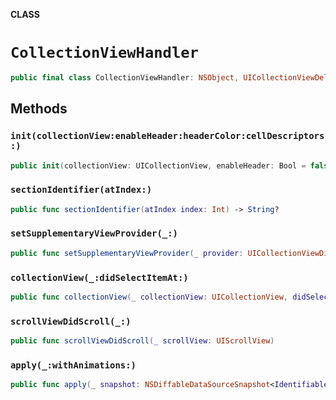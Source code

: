 **CLASS**

# `CollectionViewHandler`

```swift
public final class CollectionViewHandler: NSObject, UICollectionViewDelegate
```

## Methods
### `init(collectionView:enableHeader:headerColor:cellDescriptors:)`

```swift
public init(collectionView: UICollectionView, enableHeader: Bool = false, headerColor: UIColor = UIColor(named: "NavBarColor")!, cellDescriptors: [CellConfigurator])
```

### `sectionIdentifier(atIndex:)`

```swift
public func sectionIdentifier(atIndex index: Int) -> String?
```

### `setSupplementaryViewProvider(_:)`

```swift
public func setSupplementaryViewProvider(_ provider: UICollectionViewDiffableDataSource<IdentifiableSection, IdentifiableItem>.SupplementaryViewProvider?)
```

### `collectionView(_:didSelectItemAt:)`

```swift
public func collectionView(_ collectionView: UICollectionView, didSelectItemAt indexPath: IndexPath)
```

### `scrollViewDidScroll(_:)`

```swift
public func scrollViewDidScroll(_ scrollView: UIScrollView)
```

### `apply(_:withAnimations:)`

```swift
public func apply(_ snapshot: NSDiffableDataSourceSnapshot<IdentifiableSection, IdentifiableItem>, withAnimations: Bool = true)
```
